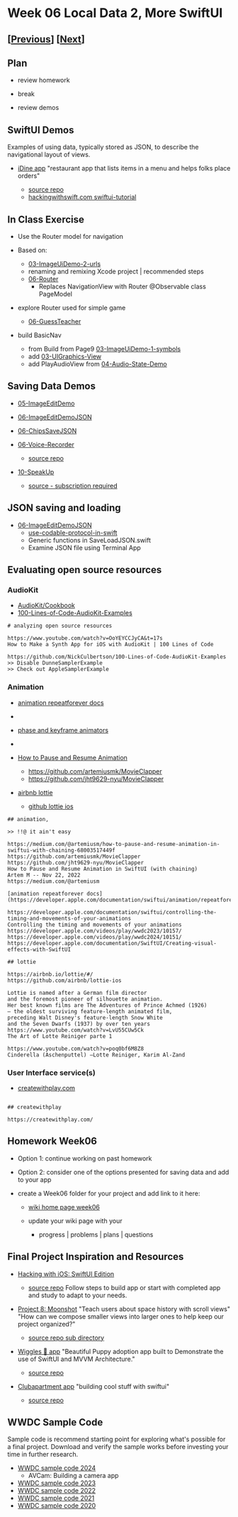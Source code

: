 # Week 06 Local Data 2, More SwiftUI

## [[Previous](./05_data.md)] [[Next](./07_photo.md)]

## Plan

- review homework

- break

- review demos

## SwiftUI Demos

Examples of using data, typically stored as JSON, to describe the navigational layout of views.

- [iDine app](https://github.com/molab-itp/06-iDine)
  "restaurant app that lists items in a menu and helps folks place orders"

  - [source repo](https://github.com/twostraws/iDine)
  - [hackingwithswift.com swiftui-tutorial](https://www.hackingwithswift.com/quick-start/swiftui/swiftui-tutorial-building-a-complete-project)

## In Class Exercise

- Use the Router model for navigation
- Based on:

  - [03-ImageUiDemo-2-urls](https://github.com/molab-itp/03-ImageUiDemo-2-urls)
  - renaming and remixing Xcode project | recommended steps
  - [06-Router](https://github.com/molab-itp/06-Router)
    - Replaces NavigationView with Router @Observable class PageModel

- explore Router used for simple game

  - [06-GuessTeacher](https://github.com/molab-itp/06-GuessTeacher)

- build BasicNav
  - from Build from Page9 [03-ImageUiDemo-1-symbols](https://github.com/molab-itp/03-ImageUiDemo-1-symbols)
  - add [03-UIGraphics-View](https://github.com/molab-itp/03-UIGraphics-View)
  - add PlayAudioView from [04-Audio-State-Demo](https://github.com/molab-itp/04-Audio-State-Demo)

## Saving Data Demos

- [05-ImageEditDemo](https://github.com/molab-itp/05-ImageEditDemo)

- [06-ImageEditDemoJSON](https://github.com/molab-itp/06-ImageEditDemoJSON/)

- [06-ChipsSaveJSON](https://github.com/molab-itp/06-ChipsSaveJSON)

- [06-Voice-Recorder](https://github.com/molab-itp/06-Voice-Recorder)
  - [source repo](https://github.com/pinlunhuang/Voice-Recorder)
- [10-SpeakUp](https://github.com/molab-itp/10-SpeakUp.git)
  - [source - subscription required](https://www.hackingwithswift.com/plus/live-streams/speak-up)

## JSON saving and loading

- [06-ImageEditDemoJSON](https://github.com/molab-itp/06-ImageEditDemoJSON)
  - [use-codable-protocol-in-swift](https://www.kodeco.com/books/swift-cookbook/v1.0/chapters/4-use-codable-protocol-in-swift)
  - Generic functions in SaveLoadJSON.swift
  - Examine JSON file using Terminal App

## Evaluating open source resources

### AudioKit

- [AudioKit/Cookbook](https://github.com/AudioKit/Cookbook)
- [100-Lines-of-Code-AudioKit-Examples](https://github.com/NickCulbertson/100-Lines-of-Code-AudioKit-Examples)

```
# analyzing open source resources

https://www.youtube.com/watch?v=OoYEYCCJyCA&t=17s
How to Make a Synth App for iOS with AudioKit | 100 Lines of Code

https://github.com/NickCulbertson/100-Lines-of-Code-AudioKit-Examples
>> Disable DunneSamplerExample
>> Check out AppleSamplerExample
```

### Animation

- [animation repeatforever docs](<https://developer.apple.com/documentation/swiftui/animation/repeatforever(autoreverses:)>)
-
- [phase and keyframe animators ](https://developer.apple.com/documentation/swiftui/controlling-the-timing-and-movements-of-your-animations)
-
- [How to Pause and Resume Animation ](https://medium.com/@artemiusm/how-to-pause-and-resume-animation-in-swiftui-with-chaining-68003517449f)

  - https://github.com/artemiusmk/MovieClapper
  - https://github.com/jht9629-nyu/MovieClapper

- [airbnb lottie](https://airbnb.io/lottie/#/)
  - [github lottie ios](https://github.com/airbnb/lottie-ios)

```
## animation,

>> !!@ it ain't easy

https://medium.com/@artemiusm/how-to-pause-and-resume-animation-in-swiftui-with-chaining-68003517449f
https://github.com/artemiusmk/MovieClapper
https://github.com/jht9629-nyu/MovieClapper
How to Pause and Resume Animation in SwiftUI (with chaining)
Artem M -- Nov 22, 2022
https://medium.com/@artemiusm

[animation repeatforever docs](https://developer.apple.com/documentation/swiftui/animation/repeatforever(autoreverses:))

https://developer.apple.com/documentation/swiftui/controlling-the-timing-and-movements-of-your-animations
Controlling the timing and movements of your animations
https://developer.apple.com/videos/play/wwdc2023/10157/
https://developer.apple.com/videos/play/wwdc2024/10151/
https://developer.apple.com/documentation/SwiftUI/Creating-visual-effects-with-SwiftUI

## lottie

https://airbnb.io/lottie/#/
https://github.com/airbnb/lottie-ios

Lottie is named after a German film director
and the foremost pioneer of silhouette animation.
Her best known films are The Adventures of Prince Achmed (1926)
– the oldest surviving feature-length animated film,
preceding Walt Disney's feature-length Snow White
and the Seven Dwarfs (1937) by over ten years
https://www.youtube.com/watch?v=LvU55CUw5Ck
The Art of Lotte Reiniger parte 1

https://www.youtube.com/watch?v=poq0bf6M8Z8
Cinderella (Aschenputtel) —Lotte Reiniger, Karim Al-Zand

```

### User Interface service(s)

- [createwithplay.com](https://createwithplay.com/)

```

## createwithplay

https://createwithplay.com/

```

## Homework Week06

- Option 1: continue working on past homework

- Option 2: consider one of the options presented for saving data and add to your app

- create a Week06 folder for your project and add link to it here:

  - [wiki home page week06](https://github.com/molab-itp/content-2025-09/wiki#week-06-homework)

  - update your wiki page with your
    - progress | problems | plans | questions

## Final Project Inspiration and Resources

- [Hacking with iOS: SwiftUI Edition](https://www.hackingwithswift.com/books/ios-swiftui/)

  - [source repo](https://github.com/twostraws/HackingWithSwift)
    Follow steps to build app or start with completed app and study to adapt to your needs.

- [Project 8: Moonshot](https://www.hackingwithswift.com/books/ios-swiftui/moonshot-introduction)
  "Teach users about space history with scroll views"
  "How can we compose smaller views into larger ones to help keep our project organized?"

  - [source repo sub directory](https://github.com/twostraws/HackingWithSwift/tree/main/SwiftUI/project8)

- [Wiggles 🐶 app](https://github.com/molab-itp/06-Wiggles-iOS)
  "Beautiful Puppy adoption app built to Demonstrate the use of SwiftUI and MVVM Architecture."

  - [source repo](https://github.com/sameersyd/Wiggles-iOS)

- [Clubapartment app](https://github.com/molab-itp/06-swiftui.builds)
  "building cool stuff with swiftui"

  - [source repo](https://github.com/FranckNdame/swiftui.builds)

## WWDC Sample Code

Sample code is recommend starting point for exploring what's possible for a final project.
Download and verify the sample works before investing your time in further research.

- [WWDC sample code 2024](https://developer.apple.com/sample-code/wwdc/2024/)
  - AVCam: Building a camera app
- [WWDC sample code 2023](https://developer.apple.com/sample-code/wwdc/2023/)
- [WWDC sample code 2022](https://developer.apple.com/sample-code/wwdc/2022/)
- [WWDC sample code 2021](https://developer.apple.com/sample-code/wwdc/2021/)
- [WWDC sample code 2020](https://developer.apple.com/sample-code/wwdc/2020/)
